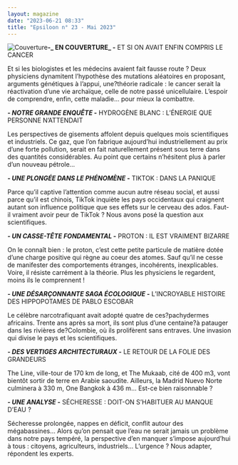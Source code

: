 ```yaml
---
layout: magazine
date: "2023-06-21 08:33"
title: "Epsiloon n° 23 - Mai 2023"
---
```

![Couverture](/img/epsiloon-epsiloonn23-mai2023.jpg)**-_ EN COUVERTURE_  -** ET SI ON AVAIT ENFIN COMPRIS LE CANCER

Et si les biologistes et les médecins avaient fait fausse route ? Deux physiciens dynamitent l’hypothèse des mutations aléatoires en proposant, arguments génétiques à l’appui, une?théorie radicale : le cancer serait la réactivation d’une vie archaïque, celle de notre passé unicellulaire. L’espoir de comprendre, enfin, cette maladie… pour mieux la combattre.

**_- NOTRE GRANDE ENQUÊTE_ -**  HYDROGÈNE BLANC : L’ÉNERGIE QUE PERSONNE N’ATTENDAIT

Les perspectives de gisements affolent depuis quelques mois scientifiques et industriels. Ce gaz, que l’on fabrique aujourd’hui industriellement au prix d’une forte pollution, serait en fait naturellement présent sous terre dans des quantités considérables. Au point que certains n’hésitent plus à parler d’un nouveau pétrole…

**_- UNE PLONGÉE DANS LE PHÉNOMÈNE_  -** TIKTOK : DANS LA PANIQUE

Parce qu’il captive l’attention comme aucun autre réseau social, et aussi parce qu’il est chinois, TikTok inquiète les pays occidentaux qui craignent autant son influence politique que ses effets sur le cerveau des ados. Faut-il vraiment avoir peur de TikTok ? Nous avons posé la question aux scientifiques.

**_- UN CASSE-TÊTE FONDAMENTAL_  -** PROTON : IL EST VRAIMENT BIZARRE

 On le connaît bien : le proton, c’est cette petite particule de matière dotée d’une charge positive qui règne au coeur des atomes. Sauf qu’il ne cesse de manifester des comportements étranges, incohérents, inexplicables. Voire, il résiste carrément à la théorie. Plus les physiciens le regardent, moins ils le comprennent !

**_- UNE DÉSARÇONNANTE SAGA ÉCOLOGIQUE_  -** L’INCROYABLE HISTOIRE DES HIPPOPOTAMES DE PABLO ESCOBAR

Le célèbre narcotrafiquant avait adopté quatre de ces?pachydermes africains. Trente ans après sa mort, ils sont plus d’une centaine?à patauger dans les rivières de?Colombie, où ils prolifèrent sans entraves. Une invasion qui divise le pays et les scientifiques.

**_- DES VERTIGES ARCHITECTURAUX_  -** LE RETOUR DE LA FOLIE DES GRANDEURS

The Line, ville-tour de 170 km de long, et The Mukaab, cité de 400 m3, vont bientôt sortir de terre en Arabie saoudite. Ailleurs, la Madrid Nuevo Norte culminera à 330 m, One Bangkok à 436 m… Est-ce bien raisonnable ?

**_- UNE ANALYSE_  -** SÉCHERESSE : DOIT-ON S’HABITUER AU MANQUE D’EAU ?

Sécheresse prolongée, nappes en déficit, conflit autour des mégabassines… Alors qu’on pensait que l’eau ne serait jamais un problème dans notre pays tempéré, la perspective d’en manquer s’impose aujourd’hui à tous : citoyens, agriculteurs, industriels… L’urgence ? Nous adapter, répondent les experts.